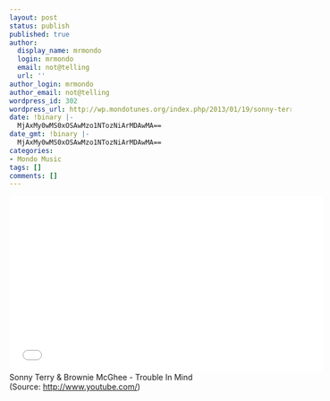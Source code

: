 ```yaml
---
layout: post
status: publish
published: true
author:
  display_name: mrmondo
  login: mrmondo
  email: not@telling
  url: ''
author_login: mrmondo
author_email: not@telling
wordpress_id: 302
wordpress_url: http://wp.mondotunes.org/index.php/2013/01/19/sonny-terry-brownie-mcghee-trouble-in-mind/
date: !binary |-
  MjAxMy0wMS0xOSAwMzo1NTozNiArMDAwMA==
date_gmt: !binary |-
  MjAxMy0wMS0xOSAwMzo1NTozNiArMDAwMA==
categories:
- Mondo Music
tags: []
comments: []
---
```

<iframe width="560" height="315" src="//www.youtube.com/embed/i1G4Cq1FhMc" frameborder="0"> </iframe>
Sonny Terry &amp; Brownie McGhee - Trouble In Mind
<div class="attribution">(<span>Source:</span> <a href="http://www.youtube.com/">http://www.youtube.com/</a>)</div>
